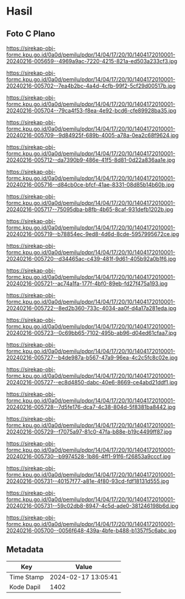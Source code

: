 # Hasil

## Foto C Plano

https://sirekap-obj-formc.kpu.go.id/0a0d/pemilu/pdpr/14/04/17/20/10/1404172010001-20240216-005659--4969a9ac-7220-4215-821a-ed503a233cf3.jpg

https://sirekap-obj-formc.kpu.go.id/0a0d/pemilu/pdpr/14/04/17/20/10/1404172010001-20240216-005702--7ea4b2bc-4a4d-4cfb-99f2-5cf29d00517b.jpg

https://sirekap-obj-formc.kpu.go.id/0a0d/pemilu/pdpr/14/04/17/20/10/1404172010001-20240216-005704--79ca4f53-f8ea-4e92-bcd6-cfe89928ba35.jpg

https://sirekap-obj-formc.kpu.go.id/0a0d/pemilu/pdpr/14/04/17/20/10/1404172010001-20240216-005709--9d84925f-689b-4005-a78a-0ea2c68f9624.jpg

https://sirekap-obj-formc.kpu.go.id/0a0d/pemilu/pdpr/14/04/17/20/10/1404172010001-20240216-005712--da7390b9-486e-41f5-8d81-0d22a836aa1e.jpg

https://sirekap-obj-formc.kpu.go.id/0a0d/pemilu/pdpr/14/04/17/20/10/1404172010001-20240216-005716--d84cb0ce-bfcf-41ae-8331-08d85b14b60b.jpg

https://sirekap-obj-formc.kpu.go.id/0a0d/pemilu/pdpr/14/04/17/20/10/1404172010001-20240216-005717--75095dba-b8fb-4b65-8caf-931defb1202b.jpg

https://sirekap-obj-formc.kpu.go.id/0a0d/pemilu/pdpr/14/04/17/20/10/1404172010001-20240216-005719--b78854ec-9ed8-4d6d-8cde-5957995672ce.jpg

https://sirekap-obj-formc.kpu.go.id/0a0d/pemilu/pdpr/14/04/17/20/10/1404172010001-20240216-005720--d34465ac-c439-481f-9d61-405b92a0b1f6.jpg

https://sirekap-obj-formc.kpu.go.id/0a0d/pemilu/pdpr/14/04/17/20/10/1404172010001-20240216-005721--ac74a1fa-177f-4bf0-89eb-fd27f475a193.jpg

https://sirekap-obj-formc.kpu.go.id/0a0d/pemilu/pdpr/14/04/17/20/10/1404172010001-20240216-005722--8ed2b360-733c-4034-aa0f-d4a17a281eda.jpg

https://sirekap-obj-formc.kpu.go.id/0a0d/pemilu/pdpr/14/04/17/20/10/1404172010001-20240216-005723--0c69bb65-7102-495b-ab96-d04ed61cfaa7.jpg

https://sirekap-obj-formc.kpu.go.id/0a0d/pemilu/pdpr/14/04/17/20/10/1404172010001-20240216-005727--b4de987a-b567-47a9-96ea-4c2c5fc8c02e.jpg

https://sirekap-obj-formc.kpu.go.id/0a0d/pemilu/pdpr/14/04/17/20/10/1404172010001-20240216-005727--ec8d4850-dabc-40e6-8669-ce4abd21ddf1.jpg

https://sirekap-obj-formc.kpu.go.id/0a0d/pemilu/pdpr/14/04/17/20/10/1404172010001-20240216-005728--7d5fe176-dca7-4c38-804d-5f8381ba8442.jpg

https://sirekap-obj-formc.kpu.go.id/0a0d/pemilu/pdpr/14/04/17/20/10/1404172010001-20240216-005729--f7075a97-81c0-47fa-b88e-b19c4499ff87.jpg

https://sirekap-obj-formc.kpu.go.id/0a0d/pemilu/pdpr/14/04/17/20/10/1404172010001-20240216-005730--b9974528-1b86-4ff1-91f6-f26853a9cccf.jpg

https://sirekap-obj-formc.kpu.go.id/0a0d/pemilu/pdpr/14/04/17/20/10/1404172010001-20240216-005731--40157f77-a81e-4f80-93cd-fdf18131d555.jpg

https://sirekap-obj-formc.kpu.go.id/0a0d/pemilu/pdpr/14/04/17/20/10/1404172010001-20240216-005731--59c02db8-8947-4c5d-ade0-381246198b6d.jpg

https://sirekap-obj-formc.kpu.go.id/0a0d/pemilu/pdpr/14/04/17/20/10/1404172010001-20240216-005700--0056f648-439a-4bfe-b488-b1357f5c6abc.jpg


## Metadata

| Key        | Value               |
| ---------- | ------------------- |
| Time Stamp | 2024-02-17 13:05:41 |
| Kode Dapil | 1402                |



